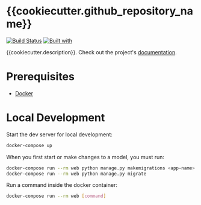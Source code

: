 # {{cookiecutter.github_repository_name}}

[![Build Status](https://travis-ci.org/{{cookiecutter.github_username}}/{{cookiecutter.github_repository_name}}.svg?branch=master)](https://travis-ci.org/{{cookiecutter.github_username}}/{{cookiecutter.github_repository_name}})
[![Built with](https://img.shields.io/badge/Built_with-Cookiecutter_Django_Rest-F7B633.svg)](https://github.com/agconti/cookiecutter-django-rest)

{{cookiecutter.description}}. Check out the project's [documentation](http://{{cookiecutter.github_username}}.github.io/{{cookiecutter.github_repository_name}}/).

# Prerequisites

- [Docker](https://docs.docker.com/docker-for-mac/install/)  

# Local Development

Start the dev server for local development:
```bash
docker-compose up
```
When you first start or make changes to a model, you must run:
```bash
docker-compose run --rm web python manage.py makemigrations <app-name>
docker-compose run --rm web python manage.py migrate
```


Run a command inside the docker container:

```bash
docker-compose run --rm web [command]
```
